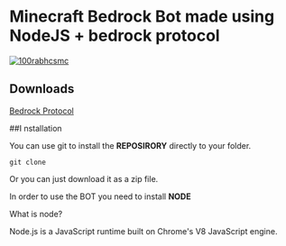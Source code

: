 # Minecraft Bedrock Bot made using NodeJS + bedrock protocol

<p align="left"> <a href="https://twitter.com/@any_banana" target="blank"><img src="https://img.shields.io/twitter/follow/any_banana?logo=twitter&style=for-the-badge" alt="100rabhcsmc" /></a> </p>







## Downloads

[Bedrock Protocol](https://github.com/PrismarineJS/bedrock-protocol)



##I nstallation 

You can use git to install the **REPOSIRORY** directly to your folder.
```
git clone 
```
Or you can just download it as a zip file.

In order to use the BOT you need to install **NODE**

What is node?

Node.js is a JavaScript runtime built on Chrome's V8 JavaScript engine.
